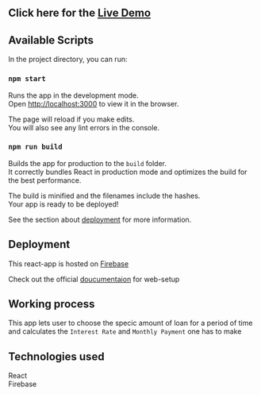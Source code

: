 ## Click here for the [Live Demo](https://react-banker.firebaseapp.com/)

## Available Scripts

In the project directory, you can run:

### `npm start`

Runs the app in the development mode.<br>
Open [http://localhost:3000](http://localhost:3000) to view it in the browser.

The page will reload if you make edits.<br>
You will also see any lint errors in the console.

### `npm run build`

Builds the app for production to the `build` folder.<br>
It correctly bundles React in production mode and optimizes the build for the best performance.

The build is minified and the filenames include the hashes.<br>
Your app is ready to be deployed!

See the section about [deployment](https://facebook.github.io/create-react-app/docs/deployment) for more information.


## Deployment
This react-app is hosted on [Firebase](http://firebase.google.com)

Check out the official [doucumentaion](https://firebase.google.com/docs/web/setup) for web-setup

## Working process
This app lets user to choose the specic amount of loan for a period of time and calculates the `Interest Rate` and `Monthly Payment` one has to make

## Technologies used
React <br/>
Firebase
